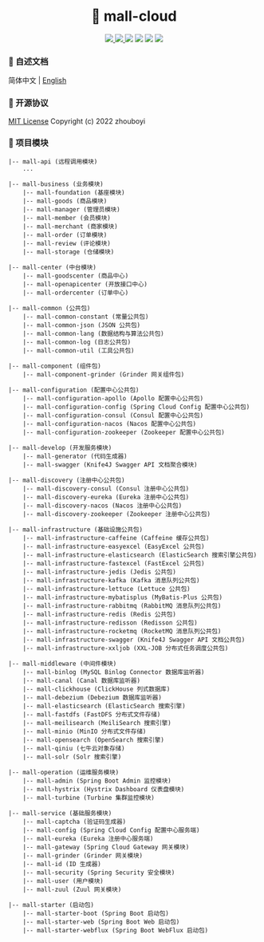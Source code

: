 <h1 align="center">🏪 mall-cloud</h1>

<p align="center">
<a target="_blank" href="https://github.com/zhouboyi1998/mall-cloud"> 
<img src="https://img.shields.io/github/stars/zhouboyi1998/mall-cloud?logo=github">
</a>
<a target="_blank" href="https://opensource.org/licenses/MIT"> 
<img src="https://img.shields.io/badge/license-MIT-red"> 
</a>
<img src="https://img.shields.io/badge/Java-8-sienna">
<img src="https://img.shields.io/badge/Spring Boot-2.3.12.RELEASE-brightener">
<img src="https://img.shields.io/badge/Spring Cloud-Hoxton.SR12-brightener">
<img src="https://img.shields.io/badge/Spring Cloud Alibaba-2.2.9.RELEASE-brightener">
</p>

### 📖 自述文档

简体中文 | [English](./README.en.md)

### 📜 开源协议

[MIT License](https://opensource.org/licenses/MIT) Copyright (c) 2022 zhouboyi

### 💼 项目模块

```
|-- mall-api (远程调用模块)
    ...

|-- mall-business (业务模块)
    |-- mall-foundation (基座模块)
    |-- mall-goods (商品模块)
    |-- mall-manager (管理员模块)
    |-- mall-member (会员模块)
    |-- mall-merchant (商家模块)
    |-- mall-order (订单模块)
    |-- mall-review (评论模块)
    |-- mall-storage (仓储模块)

|-- mall-center (中台模块)
    |-- mall-goodscenter (商品中心)
    |-- mall-openapicenter (开放接口中心)
    |-- mall-ordercenter (订单中心)

|-- mall-common (公共包)
    |-- mall-common-constant (常量公共包)
    |-- mall-common-json (JSON 公共包)
    |-- mall-common-lang (数据结构与算法公共包)
    |-- mall-common-log (日志公共包)
    |-- mall-common-util (工具公共包)

|-- mall-component (组件包)
    |-- mall-component-grinder (Grinder 网关组件包)

|-- mall-configuration (配置中心公共包)
    |-- mall-configuration-apollo (Apollo 配置中心公共包)
    |-- mall-configuration-config (Spring Cloud Config 配置中心公共包)
    |-- mall-configuration-consul (Consul 配置中心公共包)
    |-- mall-configuration-nacos (Nacos 配置中心公共包)
    |-- mall-configuration-zookeeper (Zookeeper 配置中心公共包)

|-- mall-develop (开发服务模块)
    |-- mall-generator (代码生成器)
    |-- mall-swagger (Knife4J Swagger API 文档聚合模块)

|-- mall-discovery (注册中心公共包)
    |-- mall-discovery-consul (Consul 注册中心公共包)
    |-- mall-discovery-eureka (Eureka 注册中心公共包)
    |-- mall-discovery-nacos (Nacos 注册中心公共包)
    |-- mall-discovery-zookeeper (Zookeeper 注册中心公共包)

|-- mall-infrastructure (基础设施公共包)
    |-- mall-infrastructure-caffeine (Caffeine 缓存公共包)
    |-- mall-infrastructure-easyexcel (EasyExcel 公共包)
    |-- mall-infrastructure-elasticsearch (ElasticSearch 搜索引擎公共包)
    |-- mall-infrastructure-fastexcel (FastExcel 公共包)
    |-- mall-infrastructure-jedis (Jedis 公共包)
    |-- mall-infrastructure-kafka (Kafka 消息队列公共包)
    |-- mall-infrastructure-lettuce (Lettuce 公共包)
    |-- mall-infrastructure-mybatisplus (MyBatis-Plus 公共包)
    |-- mall-infrastructure-rabbitmq (RabbitMQ 消息队列公共包)
    |-- mall-infrastructure-redis (Redis 公共包)
    |-- mall-infrastructure-redisson (Redisson 公共包)
    |-- mall-infrastructure-rocketmq (RocketMQ 消息队列公共包)
    |-- mall-infrastructure-swagger (Knife4J Swagger API 文档公共包)
    |-- mall-infrastructure-xxljob (XXL-JOB 分布式任务调度公共包)

|-- mall-middleware (中间件模块)
    |-- mall-binlog (MySQL Binlog Connector 数据库监听器)
    |-- mall-canal (Canal 数据库监听器)
    |-- mall-clickhouse (ClickHouse 列式数据库)
    |-- mall-debezium (Debezium 数据库监听器)
    |-- mall-elasticsearch (ElasticSearch 搜索引擎)
    |-- mall-fastdfs (FastDFS 分布式文件存储)
    |-- mall-meilisearch (MeiliSearch 搜索引擎)
    |-- mall-minio (MinIO 分布式文件存储)
    |-- mall-opensearch (OpenSearch 搜索引擎)
    |-- mall-qiniu (七牛云对象存储)
    |-- mall-solr (Solr 搜索引擎)

|-- mall-operation (运维服务模块)
    |-- mall-admin (Spring Boot Admin 监控模块)
    |-- mall-hystrix (Hystrix Dashboard 仪表盘模块)
    |-- mall-turbine (Turbine 集群监控模块)

|-- mall-service (基础服务模块)
    |-- mall-captcha (验证码生成器)
    |-- mall-config (Spring Cloud Config 配置中心服务端)
    |-- mall-eureka (Eureka 注册中心服务端)
    |-- mall-gateway (Spring Cloud Gateway 网关模块)
    |-- mall-grinder (Grinder 网关模块)
    |-- mall-id (ID 生成器)
    |-- mall-security (Spring Security 安全模块)
    |-- mall-user (用户模块)
    |-- mall-zuul (Zuul 网关模块)

|-- mall-starter (启动包)
    |-- mall-starter-boot (Spring Boot 启动包)
    |-- mall-starter-web (Spring Boot Web 启动包)
    |-- mall-starter-webflux (Spring Boot WebFlux 启动包)
```
